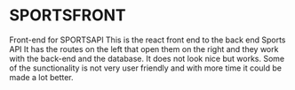 # SPORTSFRONT
Front-end for SPORTSAPI
This is the react front end to the back end Sports API
It has the routes on the left that open them on the right and they work with the back-end and the database.
It does not look nice but works. Some of the sunctionality is not very user friendly and with more time it could be made a lot better.
